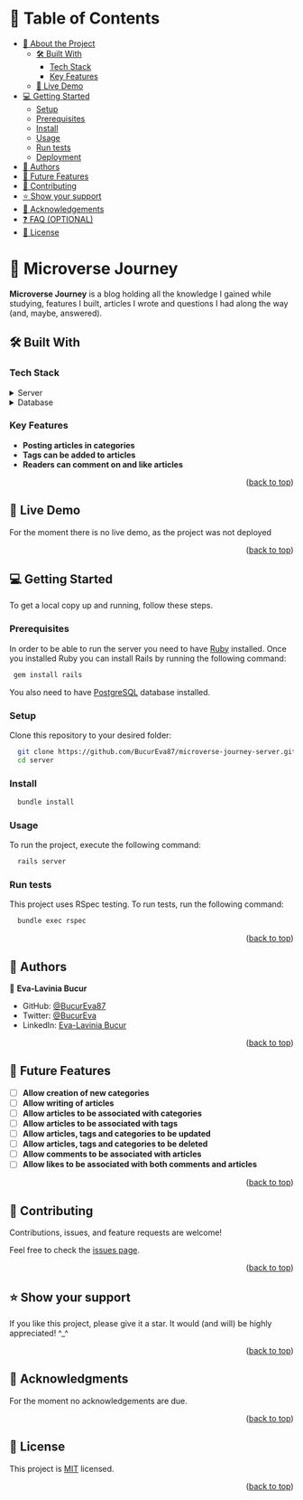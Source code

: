 <a name="readme-top"></a>

<!-- <div align="center">
  <img src="murple_logo.png" alt="logo" width="140"  height="auto" />
  <br/>

  <h3><b>Microverse README Template</b></h3>

</div> -->

# 📗 Table of Contents

- [📖 About the Project](#about-project)
  - [🛠 Built With](#built-with)
    - [Tech Stack](#tech-stack)
    - [Key Features](#key-features)
  - [🚀 Live Demo](#live-demo)
- [💻 Getting Started](#getting-started)
  - [Setup](#setup)
  - [Prerequisites](#prerequisites)
  - [Install](#install)
  - [Usage](#usage)
  - [Run tests](#run-tests)
  - [Deployment](#deployment)
- [👥 Authors](#authors)
- [🔭 Future Features](#future-features)
- [🤝 Contributing](#contributing)
- [⭐️ Show your support](#support)
- [🙏 Acknowledgements](#acknowledgements)
- [❓ FAQ (OPTIONAL)](#faq)
- [📝 License](#license)

# 📖 Microverse Journey <a name="about-project"></a>

**Microverse Journey** is a blog holding all the knowledge I gained while studying,
features I built, articles I wrote and questions I had along the way (and, maybe, answered).

## 🛠 Built With <a name="built-with"></a>

### Tech Stack <a name="tech-stack"></a>

<details>
  <summary>Server</summary>
  <ul>
    <li><a href="https://rubyonrails.org/">Ruby on Rails</a></li>
  </ul>
</details>

<details>
<summary>Database</summary>
  <ul>
    <li><a href="https://www.postgresql.org/">PostgreSQL</a></li>
  </ul>
</details>

### Key Features <a name="key-features"></a>

- **Posting articles in categories**
- **Tags can be added to articles**
- **Readers can comment on and like articles**

<p align="right">(<a href="#readme-top">back to top</a>)</p>

## 🚀 Live Demo <a name="live-demo"></a>

<!-- - [Live Demo Link](https://google.com) -->

For the moment there is no live demo, as the project was not deployed

<p align="right">(<a href="#readme-top">back to top</a>)</p>

## 💻 Getting Started <a name="getting-started"></a>

To get a local copy up and running, follow these steps.

### Prerequisites

In order to be able to run the server you need to have [Ruby](https://www.ruby-lang.org/en/documentation/installation/) installed. Once you installed Ruby you can install Rails by running
the following command:

```sh
 gem install rails
```

You also need to have [PostgreSQL](https://www.postgresql.org/download/) database installed.

### Setup

Clone this repository to your desired folder:

```sh
  git clone https://github.com/BucurEva87/microverse-journey-server.git server
  cd server
```

### Install


```sh
  bundle install
```

### Usage

To run the project, execute the following command:

```sh
  rails server
```

### Run tests

This project uses RSpec testing. To run tests, run the following command:

```sh
  bundle exec rspec
```

<!-- ### Deployment

You can deploy this project using:


Example:

```sh

```
  -->

<p align="right">(<a href="#readme-top">back to top</a>)</p>

## 👥 Authors <a name="authors"></a>

👤 **Eva-Lavinia Bucur**

- GitHub: [@BucurEva87](https://github.com/BucurEva87)
- Twitter: [@BucurEva](https://twitter.com/BucurEva)
- LinkedIn: [Eva-Lavinia Bucur](https://www.linkedin.com/in/eva-lavinia-bucur)

<p align="right">(<a href="#readme-top">back to top</a>)</p>

## 🔭 Future Features <a name="future-features"></a>

- [ ] **Allow creation of new categories**
- [ ] **Allow writing of articles**
- [ ] **Allow articles to be associated with categories**
- [ ] **Allow articles to be associated with tags**
- [ ] **Allow articles, tags and categories to be updated**
- [ ] **Allow articles, tags and categories to be deleted**
- [ ] **Allow comments to be associated with articles**
- [ ] **Allow likes to be associated with both comments and articles**

<p align="right">(<a href="#readme-top">back to top</a>)</p>

## 🤝 Contributing <a name="contributing"></a>

Contributions, issues, and feature requests are welcome!

Feel free to check the [issues page](../../issues/).

<p align="right">(<a href="#readme-top">back to top</a>)</p>

## ⭐️ Show your support <a name="support"></a>

If you like this project, please give it a star. It would (and will) be highly appreciated! ^\_^

<p align="right">(<a href="#readme-top">back to top</a>)</p>

## 🙏 Acknowledgments <a name="acknowledgements"></a>

For the moment no acknowledgements are due.

<p align="right">(<a href="#readme-top">back to top</a>)</p>

<!-- ## ❓ FAQ (OPTIONAL) <a name="faq"></a>

> Add at least 2 questions new developers would ask when they decide to use your project.

- **[Question_1]**

  - [Answer_1]

- **[Question_2]**

  - [Answer_2]

<p align="right">(<a href="#readme-top">back to top</a>)</p> -->

## 📝 License <a name="license"></a>

This project is [MIT](./LICENSE) licensed.

<p align="right">(<a href="#readme-top">back to top</a>)</p>
